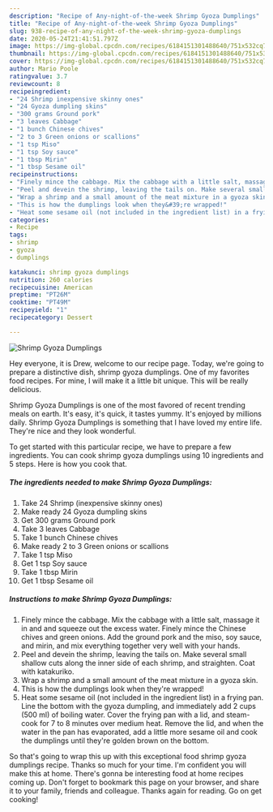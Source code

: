 ```yaml
---
description: "Recipe of Any-night-of-the-week Shrimp Gyoza Dumplings"
title: "Recipe of Any-night-of-the-week Shrimp Gyoza Dumplings"
slug: 938-recipe-of-any-night-of-the-week-shrimp-gyoza-dumplings
date: 2020-05-24T21:41:51.797Z
image: https://img-global.cpcdn.com/recipes/6184151301488640/751x532cq70/shrimp-gyoza-dumplings-recipe-main-photo.jpg
thumbnail: https://img-global.cpcdn.com/recipes/6184151301488640/751x532cq70/shrimp-gyoza-dumplings-recipe-main-photo.jpg
cover: https://img-global.cpcdn.com/recipes/6184151301488640/751x532cq70/shrimp-gyoza-dumplings-recipe-main-photo.jpg
author: Mario Poole
ratingvalue: 3.7
reviewcount: 8
recipeingredient:
- "24 Shrimp inexpensive skinny ones"
- "24 Gyoza dumpling skins"
- "300 grams Ground pork"
- "3 leaves Cabbage"
- "1 bunch Chinese chives"
- "2 to 3 Green onions or scallions"
- "1 tsp Miso"
- "1 tsp Soy sauce"
- "1 tbsp Mirin"
- "1 tbsp Sesame oil"
recipeinstructions:
- "Finely mince the cabbage. Mix the cabbage with a little salt, massage it in and and squeeze out the excess water. Finely mince the Chinese chives and  green onions. Add the ground pork and the miso, soy sauce, and mirin, and mix everything together very well with your hands."
- "Peel and devein the shrimp, leaving the tails on. Make several small shallow cuts along the inner side of each shrimp, and straighten. Coat with katakuriko."
- "Wrap a shrimp and a small amount of the meat mixture in a gyoza skin."
- "This is how the dumplings look when they&#39;re wrapped!"
- "Heat some sesame oil (not included in the ingredient list) in a frying pan. Line the bottom with the gyoza dumpling, and immediately add 2 cups  (500 ml) of boiling water. Cover the frying pan with a lid, and steam-cook  for 7 to 8 minutes over medium heat. Remove the lid, and when the water in the pan has evaporated, add a little more sesame oil and cook the dumplings until they&#39;re golden brown on the bottom."
categories:
- Recipe
tags:
- shrimp
- gyoza
- dumplings

katakunci: shrimp gyoza dumplings 
nutrition: 260 calories
recipecuisine: American
preptime: "PT26M"
cooktime: "PT49M"
recipeyield: "1"
recipecategory: Dessert

---
```



![Shrimp Gyoza Dumplings](https://img-global.cpcdn.com/recipes/6184151301488640/751x532cq70/shrimp-gyoza-dumplings-recipe-main-photo.jpg)

Hey everyone, it is Drew, welcome to our recipe page. Today, we're going to prepare a distinctive dish, shrimp gyoza dumplings. One of my favorites food recipes. For mine, I will make it a little bit unique. This will be really delicious.

Shrimp Gyoza Dumplings is one of the most favored of recent trending meals on earth. It's easy, it's quick, it tastes yummy. It's enjoyed by millions daily. Shrimp Gyoza Dumplings is something that I have loved my entire life. They're nice and they look wonderful.




To get started with this particular recipe, we have to prepare a few ingredients. You can cook shrimp gyoza dumplings using 10 ingredients and 5 steps. Here is how you cook that.

<!--inarticleads1-->

##### The ingredients needed to make Shrimp Gyoza Dumplings:

1. Take 24 Shrimp (inexpensive skinny ones)
1. Make ready 24 Gyoza dumpling skins
1. Get 300 grams Ground pork
1. Take 3 leaves Cabbage
1. Take 1 bunch Chinese chives
1. Make ready 2 to 3 Green onions or scallions
1. Take 1 tsp Miso
1. Get 1 tsp Soy sauce
1. Take 1 tbsp Mirin
1. Get 1 tbsp Sesame oil




<!--inarticleads2-->

##### Instructions to make Shrimp Gyoza Dumplings:

1. Finely mince the cabbage. Mix the cabbage with a little salt, massage it in and and squeeze out the excess water. Finely mince the Chinese chives and  green onions. Add the ground pork and the miso, soy sauce, and mirin, and mix everything together very well with your hands.
1. Peel and devein the shrimp, leaving the tails on. Make several small shallow cuts along the inner side of each shrimp, and straighten. Coat with katakuriko.
1. Wrap a shrimp and a small amount of the meat mixture in a gyoza skin.
1. This is how the dumplings look when they&#39;re wrapped!
1. Heat some sesame oil (not included in the ingredient list) in a frying pan. Line the bottom with the gyoza dumpling, and immediately add 2 cups  (500 ml) of boiling water. Cover the frying pan with a lid, and steam-cook  for 7 to 8 minutes over medium heat. Remove the lid, and when the water in the pan has evaporated, add a little more sesame oil and cook the dumplings until they&#39;re golden brown on the bottom.




So that's going to wrap this up with this exceptional food shrimp gyoza dumplings recipe. Thanks so much for your time. I'm confident you will make this at home. There's gonna be interesting food at home recipes coming up. Don't forget to bookmark this page on your browser, and share it to your family, friends and colleague. Thanks again for reading. Go on get cooking!
